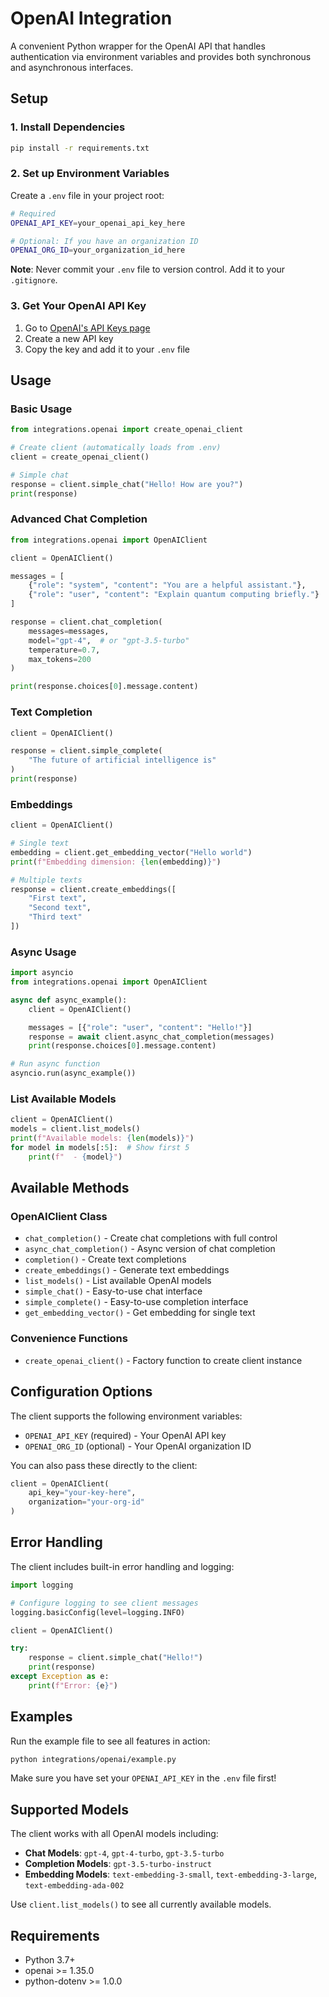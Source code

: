 # OpenAI Integration

A convenient Python wrapper for the OpenAI API that handles authentication via environment variables and provides both synchronous and asynchronous interfaces.

## Setup

### 1. Install Dependencies

```bash
pip install -r requirements.txt
```

### 2. Set up Environment Variables

Create a `.env` file in your project root:

```bash
# Required
OPENAI_API_KEY=your_openai_api_key_here

# Optional: If you have an organization ID
OPENAI_ORG_ID=your_organization_id_here
```

**Note**: Never commit your `.env` file to version control. Add it to your `.gitignore`.

### 3. Get Your OpenAI API Key

1. Go to [OpenAI's API Keys page](https://platform.openai.com/api-keys)
2. Create a new API key
3. Copy the key and add it to your `.env` file

## Usage

### Basic Usage

```python
from integrations.openai import create_openai_client

# Create client (automatically loads from .env)
client = create_openai_client()

# Simple chat
response = client.simple_chat("Hello! How are you?")
print(response)
```

### Advanced Chat Completion

```python
from integrations.openai import OpenAIClient

client = OpenAIClient()

messages = [
    {"role": "system", "content": "You are a helpful assistant."},
    {"role": "user", "content": "Explain quantum computing briefly."}
]

response = client.chat_completion(
    messages=messages,
    model="gpt-4",  # or "gpt-3.5-turbo"
    temperature=0.7,
    max_tokens=200
)

print(response.choices[0].message.content)
```

### Text Completion

```python
client = OpenAIClient()

response = client.simple_complete(
    "The future of artificial intelligence is"
)
print(response)
```

### Embeddings

```python
client = OpenAIClient()

# Single text
embedding = client.get_embedding_vector("Hello world")
print(f"Embedding dimension: {len(embedding)}")

# Multiple texts
response = client.create_embeddings([
    "First text",
    "Second text",
    "Third text"
])
```

### Async Usage

```python
import asyncio
from integrations.openai import OpenAIClient

async def async_example():
    client = OpenAIClient()

    messages = [{"role": "user", "content": "Hello!"}]
    response = await client.async_chat_completion(messages)
    print(response.choices[0].message.content)

# Run async function
asyncio.run(async_example())
```

### List Available Models

```python
client = OpenAIClient()
models = client.list_models()
print(f"Available models: {len(models)}")
for model in models[:5]:  # Show first 5
    print(f"  - {model}")
```

## Available Methods

### OpenAIClient Class

- `chat_completion()` - Create chat completions with full control
- `async_chat_completion()` - Async version of chat completion
- `completion()` - Create text completions
- `create_embeddings()` - Generate text embeddings
- `list_models()` - List available OpenAI models
- `simple_chat()` - Easy-to-use chat interface
- `simple_complete()` - Easy-to-use completion interface
- `get_embedding_vector()` - Get embedding for single text

### Convenience Functions

- `create_openai_client()` - Factory function to create client instance

## Configuration Options

The client supports the following environment variables:

- `OPENAI_API_KEY` (required) - Your OpenAI API key
- `OPENAI_ORG_ID` (optional) - Your OpenAI organization ID

You can also pass these directly to the client:

```python
client = OpenAIClient(
    api_key="your-key-here",
    organization="your-org-id"
)
```

## Error Handling

The client includes built-in error handling and logging:

```python
import logging

# Configure logging to see client messages
logging.basicConfig(level=logging.INFO)

client = OpenAIClient()

try:
    response = client.simple_chat("Hello!")
    print(response)
except Exception as e:
    print(f"Error: {e}")
```

## Examples

Run the example file to see all features in action:

```bash
python integrations/openai/example.py
```

Make sure you have set your `OPENAI_API_KEY` in the `.env` file first!

## Supported Models

The client works with all OpenAI models including:

- **Chat Models**: `gpt-4`, `gpt-4-turbo`, `gpt-3.5-turbo`
- **Completion Models**: `gpt-3.5-turbo-instruct`
- **Embedding Models**: `text-embedding-3-small`, `text-embedding-3-large`, `text-embedding-ada-002`

Use `client.list_models()` to see all currently available models.

## Requirements

- Python 3.7+
- openai >= 1.35.0
- python-dotenv >= 1.0.0